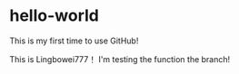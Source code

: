 # hello-world
This is my first time to use GitHub!

This is Lingbowei777！
I'm testing the function the branch!
